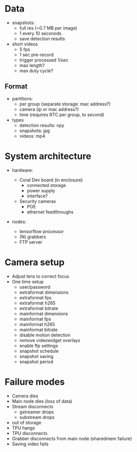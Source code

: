 # Data

- snapshots:
  - full res (~0.7 MB per image)
  - 1 every 10 seconods
  - save detection results
- short videos
  - 5 fps
  - 1 sec pre-record
  - trigger processed 1/sec
  - max length?
  - max duty cycle?


## Format

- partitions:
  - per group (separate storage: mac address?)
  - camera (ip or mac address?)
  - time (requires RTC per group, to second)
- types
  - detection results: npy
  - snapshots: jpg
  - videos: mp4


# System architecture

- hardware:
  - Coral Dev board (in enclosure)
    - connected storage
    - power supply
    - interface?
  - Security cameras
    - POE
    - ethernet feedthroughs

- nodes: 
  - tensorflow processor
  - (N) grabbers
  - FTP server


# Camera setup

- Adjust lens to correct focus
- One time setup
  - user/password
  - extraformat dimensions
  - extraformat fps
  - extraformat h265
  - extraformat bitrate
  - mainformat dimensions
  - mainformat fps
  - mainformat h265
  - mainformat bitrate
  - disable motion detection
  - remove videowidget overlays
  - enable ftp settings
  - snapshot schedule
  - snapshot saving
  - snapshot period


# Failure modes

- Camera dies
- Main node dies (loss of data)
- Stream disconnects
  - gstreamer drops
  - substream drops
- out of storage
- TPU hangs
- TPU disconnects
- Grabber disconnects from main node (sharedmem failure)
- Saving video fails
